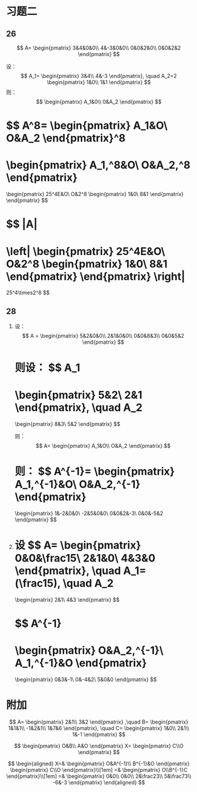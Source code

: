 # 习题二
## 26
$$
A=
\begin{pmatrix}
3&4&0&0\\
4&-3&0&0\\
0&0&2&0\\
0&0&2&2
\end{pmatrix}
$$

设：
$$
A_1=
\begin{pmatrix}
3&4\\
4&-3
\end{pmatrix},
\quad
A_2=2
\begin{pmatrix}
1&0\\
1&1
\end{pmatrix}
$$
则：
$$
\begin{pmatrix}
A_1&0\\
0&A_2
\end{pmatrix}
$$

$$
A^8=
\begin{pmatrix}
A_1&O\\
O&A_2
\end{pmatrix}^8
=
\begin{pmatrix}
A_1\,^8&O\\
O&A_2\,^8
\end{pmatrix}
=
\begin{pmatrix}
25^4E&O\\
O&2^8
\begin{pmatrix}
1&0\\
8&1
\end{pmatrix}
\end{pmatrix}
$$

$$
|A|
=
\left|
\begin{pmatrix}
25^4E&O\\
O&2^8
\begin{pmatrix}
1&0\\
8&1
\end{pmatrix}
\end{pmatrix}
\right|
=
25^4\times2^8
$$

## 28
1. 设：
  $$
  A
  =
   \begin{pmatrix}
   5&2&0&0\\
   2&1&0&0\\
   0&0&8&3\\
   0&0&5&2
   \end{pmatrix}
   $$
   
   则设：
   $$
   A_1
   =
   \begin{pmatrix}
   5&2\\
   2&1
   \end{pmatrix},
   \quad
   A_2
   =
   \begin{pmatrix}
   8&3\\
   5&2
   \end{pmatrix}
   $$
   
   则：
   $$
   A=
   \begin{pmatrix}
   A_1&O\\
   O&A_2
   \end{pmatrix}
   $$
   
   则：
   $$
   A^{-1}=
   \begin{pmatrix}
   A_1\,^{-1}&O\\
   O&A_2\,^{-1}
   \end{pmatrix}
   =
   \begin{pmatrix}
   1&-2&0&0\\
   -2&5&0&0\\
   0&0&2&-3\\
   0&0&-5&2
   \end{pmatrix}
   $$

2. 设
   $$
   A=
   \begin{pmatrix}
   0&0&\frac15\\
   2&1&0\\
   4&3&0
   \end{pmatrix},
   \quad
   A_1=(\frac15),
   \quad
   A_2
   =
   \begin{pmatrix}
   2&1\\
   4&3
   \end{pmatrix}
   $$
   
   $$
   A^{-1}
   =
   \begin{pmatrix}
   O&A_2\,^{-1}\\
   A_1\,^{-1}&O
   \end{pmatrix}
   =
   \begin{pmatrix}
   0&3&-1\\
   0&-4&2\\
   5&0&0
   \end{pmatrix}
   $$

# 附加
$$
A=
\begin{pmatrix}
2&1\\
3&2
\end{pmatrix}
,\quad
B=
\begin{pmatrix}
1&1&1\\
-1&2&1\\
1&7&6
\end{pmatrix},
\quad
C=
\begin{pmatrix}
1&0\\
2&1\\
1&-1
\end{pmatrix}
$$

$$
\begin{pmatrix}
O&B\\
A&O
\end{pmatrix}
X=
\begin{pmatrix}
C\\O
\end{pmatrix}
$$

$$
\begin{aligned}
X=&
\begin{pmatrix}
O&A^{-1}\\
B^{-1}&O
\end{pmatrix}
\begin{pmatrix}
C\\O
\end{pmatrix}\\[1em]
=&
\begin{pmatrix}
O\\B^{-1}C
\end{pmatrix}\\[1em]
=&
\begin{pmatrix}
0&0\\
0&0\\
2&\frac23\\
5&\frac73\\
-6&-3
\end{pmatrix}
\end{aligned}
$$